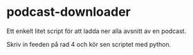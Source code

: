 # podcast-downloader

Ett enkelt litet script för att ladda ner alla avsnitt av en podcast.

Skriv in feeden på rad 4 och kör sen scriptet med python.
